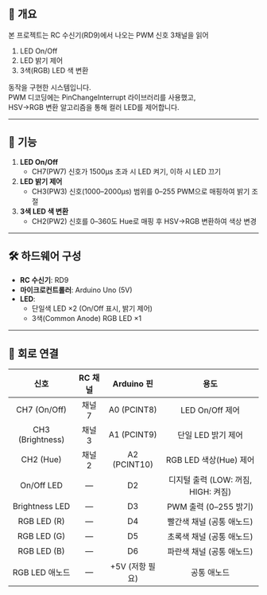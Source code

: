 ## 📌 개요

본 프로젝트는 RC 수신기(RD9)에서 나오는 PWM 신호 3채널을 읽어  
1. LED On/Off  
2. LED 밝기 제어  
3. 3색(RGB) LED 색 변환  

동작을 구현한 시스템입니다.  
PWM 디코딩에는 PinChangeInterrupt 라이브러리를 사용했고,  
HSV→RGB 변환 알고리즘을 통해 컬러 LED를 제어합니다.

---

## 🎯 기능

1. **LED On/Off**  
   - CH7(PW7) 신호가 1500µs 초과 시 LED 켜기, 이하 시 LED 끄기  
2. **LED 밝기 제어**  
   - CH3(PW3) 신호(1000–2000µs) 범위를 0–255 PWM으로 매핑하여 밝기 조절  
3. **3색 LED 색 변환**  
   - CH2(PW2) 신호를 0–360도 Hue로 매핑 후 HSV→RGB 변환하여 색상 변경  

---

## 🛠️ 하드웨어 구성

- **RC 수신기**: RD9  
- **마이크로컨트롤러**: Arduino Uno (5V)  
- **LED**:  
  - 단일색 LED ×2 (On/Off 표시, 밝기 제어)  
  - 3색(Common Anode) RGB LED ×1  

---

## 🔌 회로 연결

| 신호          | RC 채널  | Arduino 핀      | 용도                         |
|:-------------:|:--------:|:---------------:|:----------------------------:|
| CH7 (On/Off)  | 채널 7   | A0 (PCINT8)     | LED On/Off 제어              |
| CH3 (Brightness)| 채널 3 | A1 (PCINT9)     | 단일 LED 밝기 제어           |
| CH2 (Hue)     | 채널 2   | A2 (PCINT10)    | RGB LED 색상(Hue) 제어       |
| On/Off LED    | —        | D2              | 디지털 출력 (LOW: 꺼짐, HIGH: 켜짐) |
| Brightness LED| —        | D3              | PWM 출력 (0–255 밝기)        |
| RGB LED (R)   | —        | D4              | 빨간색 채널 (공통 애노드)    |
| RGB LED (G)   | —        | D5              | 초록색 채널 (공통 애노드)    |
| RGB LED (B)   | —        | D6              | 파란색 채널 (공통 애노드)    |
| RGB LED 애노드| —        | +5V (저항 필요)| 공통 애노드                   |

